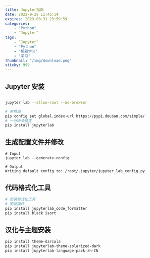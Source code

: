 ```yaml
---
title: Jupyter指南
date: 2022-9-28 11:45:14
expires: 2023-08-31 23:59:59
categories:
    - "Python"
    - ”Jupyter“
tags: 
    - ”Jupyter“
    - "Python"
    - "机器学习"
    - "学习"
thumbnail: "/img/download.png"
sticky: 999
---
```


## Jupyter 安装



```bash

jupyter lab --allow-root --no-browser

# 先换源
pip config set global.index-url https://pypi.douban.com/simple/
# 一行命令搞定
pip install jupyterlab
```

## 生成配置文件并修改



```bas
# Input
jupyter lab --generate-config

# Output
Writing default config to: /root/.jupyter/jupyter_lab_config.py
```



## 代码格式化工具



```bash
# 安装格式化工具
# 安装插件
pip install jupyterlab_code_formatter 
pip install black isort
```

##  汉化与主题安装



```bash
pip install theme-darcula
pip install jupyterlab-theme-solarized-dark
pip install jupyterlab-language-pack-zh-CN
```

